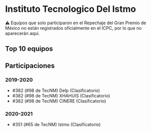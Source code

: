 # Instituto Tecnologico Del Istmo

:warning: Equipos que solo participaron en el Repechaje del Gran Premio de México no están registrados oficialmente en el ICPC, por lo que no aparecerán aquí.

## Top 10 equipos


## Participaciones

### 2019-2020

- #382 (#98 de TecNM) Delp (Clasificatorio)
- #382 (#98 de TecNM) XHAHUIS (Clasificatorio)
- #382 (#98 de TecNM) CINERE (Clasificatorio)

### 2020-2021

- #351 (#65 de TecNM) Istmo  (Clasificatorio)



